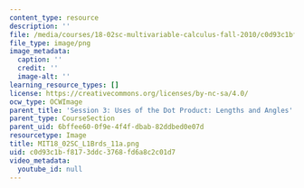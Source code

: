 ```yaml
---
content_type: resource
description: ''
file: /media/courses/18-02sc-multivariable-calculus-fall-2010/c0d93c1bf8173ddc3768fd6a8c2c01d7_MIT18_02SC_L1Brds_11a.png
file_type: image/png
image_metadata:
  caption: ''
  credit: ''
  image-alt: ''
learning_resource_types: []
license: https://creativecommons.org/licenses/by-nc-sa/4.0/
ocw_type: OCWImage
parent_title: 'Session 3: Uses of the Dot Product: Lengths and Angles'
parent_type: CourseSection
parent_uid: 6bffee60-0f9e-4f4f-dbab-82ddbed0e07d
resourcetype: Image
title: MIT18_02SC_L1Brds_11a.png
uid: c0d93c1b-f817-3ddc-3768-fd6a8c2c01d7
video_metadata:
  youtube_id: null
---
```

